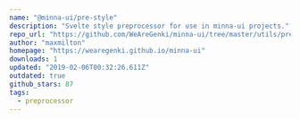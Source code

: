 ```yaml
---
name: "@minna-ui/pre-style"
description: "Svelte style preprocessor for use in minna-ui projects."
repo_url: "https://github.com/WeAreGenki/minna-ui/tree/master/utils/pre-style"
author: "maxmilton"
homepage: "https://wearegenki.github.io/minna-ui"
downloads: 1
updated: "2019-02-06T00:32:26.611Z"
outdated: true
github_stars: 87
tags: 
  - preprocessor
---
```

